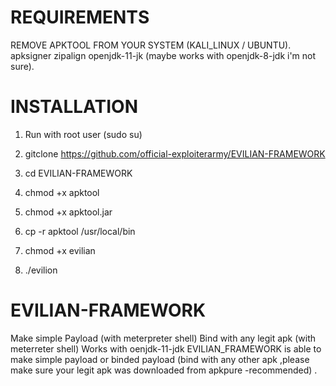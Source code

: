 # REQUIREMENTS
REMOVE APKTOOL FROM YOUR SYSTEM (KALI_LINUX / UBUNTU).
apksigner
zipalign
openjdk-11-jk (maybe works with openjdk-8-jdk i'm not sure).

# INSTALLATION
1) Run with root user (sudo su)

2) gitclone https://github.com/official-exploiterarmy/EVILIAN-FRAMEWORK 

3) cd EVILIAN-FRAMEWORK  
4) chmod +x apktool 
5) chmod +x apktool.jar 
6) cp -r apktool /usr/local/bin
7) chmod +x evilian
8) ./evilion




# EVILIAN-FRAMEWORK
Make simple Payload (with meterpreter shell)
Bind with any legit apk (with meterreter shell)
Works with oenjdk-11-jdk
EVILIAN_FRAMEWORK is able to make simple payload or binded payload (bind with any other apk ,please make sure your legit apk was downloaded from apkpure -recommended) .
